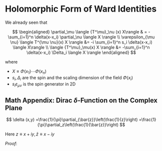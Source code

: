 # Holomorphic Form of Ward Identities

We already seen that 

$$
\begin{aligned}
    \partial_\mu \langle {T^\mu}_\nu (x) X\rangle
    & = -\sum_{i=1}^n \delta(x-x_i) 
    \partial_\nu \langle X \rangle
    \\
    \varepsilon_{\mu \nu} 
    \langle T^{\mu \nu}(x) X \rangle
    &= -i \sum_{i=1}^n s_i \delta(x-x_i) \langle X\rangle
    \\
    \langle {T^\mu}_\mu(x) X \rangle
    &= -\sum_{i=1}^n \delta(x-x_i) 
    \Delta_i \langle X \rangle
\end{aligned}
$$

where 

- $X \equiv \Phi(x_1) \cdots \Phi(x_n)$
- $s_i, \Delta_i$ are the spin and the scaling dimension of the field $\Phi(x_i)$
- $s_i \varepsilon_{\mu \nu}$ is the spin generator in 2D

## Math Appendix: Dirac $\delta$-Function on the Complex Plane

$$
\delta (x,y)
=\frac{1}{\pi}\partial_{\bar{z}}\left(\frac{1}{z}\right)
=\frac{1}{\pi}\partial_z\left(\frac{1}{\bar{z}}\right)
$$

Here $z\equiv x+i y, \bar{z}\equiv x-i y$

*Proof*: